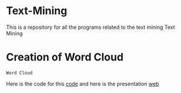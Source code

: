 # Text-Mining
This is a repository for all the programs related to the text mining
Text Mining 
# Creation of Word Cloud #
~~~
Word Cloud
~~~
Here is the code for this <a href="https://github.com/anilcs13m/Text-Mining/blob/master/word_cloud/TextMining.R/" target="_blank">code</a>
and here is the presentation <a href="https://rpubs.com/anilcs13m/126406" target="_blank">web</a>